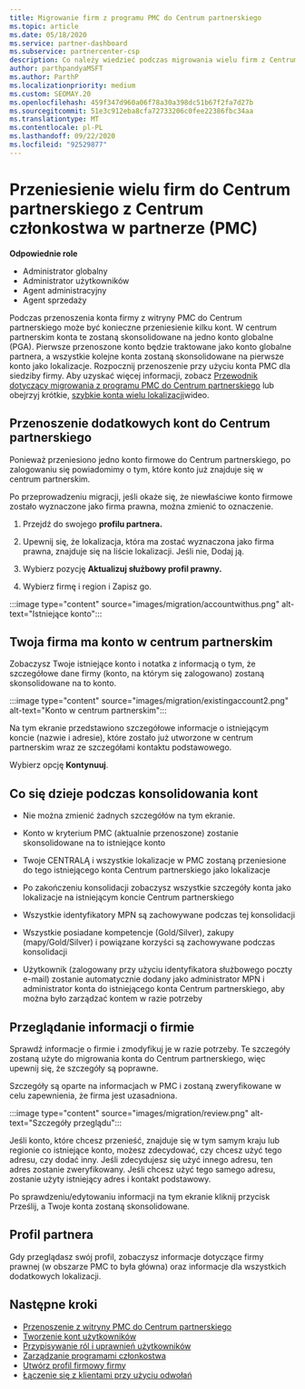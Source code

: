 ```yaml
---
title: Migrowanie firm z programu PMC do Centrum partnerskiego
ms.topic: article
ms.date: 05/18/2020
ms.service: partner-dashboard
ms.subservice: partnercenter-csp
description: Co należy wiedzieć podczas migrowania wielu firm z Centrum członkostwa partnerów (PMC) do Centrum partnerskiego i konsolidowania ich do konta globalnego partnera.
author: parthpandyaMSFT
ms.author: ParthP
ms.localizationpriority: medium
ms.custom: SEOMAY.20
ms.openlocfilehash: 459f347d960a06f78a30a398dc51b67f2fa7d27b
ms.sourcegitcommit: 51e3c912eba8cfa72733206c0fee22386fbc34aa
ms.translationtype: MT
ms.contentlocale: pl-PL
ms.lasthandoff: 09/22/2020
ms.locfileid: "92529877"
---
```

# <a name="moving-multiple-companies-to-partner-center-from-partner-membership-center-pmc"></a>Przeniesienie wielu firm do Centrum partnerskiego z Centrum członkostwa w partnerze (PMC)

**Odpowiednie role**

- Administrator globalny
- Administrator użytkowników
- Agent administracyjny
- Agent sprzedaży

Podczas przenoszenia konta firmy z witryny PMC do Centrum partnerskiego może być konieczne przeniesienie kilku kont. W centrum partnerskim konta te zostaną skonsolidowane na jedno konto globalne (PGA). Pierwsze przenoszone konto będzie traktowane jako konto globalne partnera, a wszystkie kolejne konta zostaną skonsolidowane na pierwsze konto jako lokalizacje. Rozpocznij przenoszenie przy użyciu konta PMC dla siedziby firmy. Aby uzyskać więcej informacji, zobacz [Przewodnik dotyczący migrowania z programu PMC do Centrum partnerskiego](guide-to-migration.md) lub obejrzyj krótkie, [szybkie konta wielu lokalizacji](https://vimeo.com/290335248)wideo.

## <a name="move-your-additional-accounts-into-partner-center"></a>Przenoszenie dodatkowych kont do Centrum partnerskiego

Ponieważ przeniesiono jedno konto firmowe do Centrum partnerskiego, po zalogowaniu się powiadomimy o tym, które konto już znajduje się w centrum partnerskim.

Po przeprowadzeniu migracji, jeśli okaże się, że niewłaściwe konto firmowe zostało wyznaczone jako firma prawna, można zmienić to oznaczenie.

1. Przejdź do swojego **profilu partnera.**

2. Upewnij się, że lokalizacja, która ma zostać wyznaczona jako firma prawna, znajduje się na liście lokalizacji. Jeśli nie, Dodaj ją.

3. Wybierz pozycję **Aktualizuj służbowy profil prawny.**

4. Wybierz firmę i region i Zapisz go.

:::image type="content" source="images/migration/accountwithus.png" alt-text="Istniejące konto":::

## <a name="your-company-has-an-account-in-partner-center"></a>Twoja firma ma konto w centrum partnerskim

Zobaczysz Twoje istniejące konto i notatka z informacją o tym, że szczegółowe dane firmy (konto, na którym się zalogowano) zostaną skonsolidowane na to konto.

:::image type="content" source="images/migration/existingaccount2.png" alt-text="Konto w centrum partnerskim":::

Na tym ekranie przedstawiono szczegółowe informacje o istniejącym koncie (nazwie i adresie), które zostało już utworzone w centrum partnerskim wraz ze szczegółami kontaktu podstawowego.

Wybierz opcję **Kontynuuj**.

## <a name="what-happens-during-consolidation-of-accounts"></a>Co się dzieje podczas konsolidowania kont

- Nie można zmienić żadnych szczegółów na tym ekranie.

- Konto w kryterium PMC (aktualnie przenoszone) zostanie skonsolidowane na to istniejące konto

- Twoje CENTRALĄ i wszystkie lokalizacje w PMC zostaną przeniesione do tego istniejącego konta Centrum partnerskiego jako lokalizacje

- Po zakończeniu konsolidacji zobaczysz wszystkie szczegóły konta jako lokalizacje na istniejącym koncie Centrum partnerskiego

- Wszystkie identyfikatory MPN są zachowywane podczas tej konsolidacji

- Wszystkie posiadane kompetencje (Gold/Silver), zakupy (mapy/Gold/Silver) i powiązane korzyści są zachowywane podczas konsolidacji

- Użytkownik (zalogowany przy użyciu identyfikatora służbowego poczty e-mail) zostanie automatycznie dodany jako administrator MPN i administrator konta do istniejącego konta Centrum partnerskiego, aby można było zarządzać kontem w razie potrzeby

## <a name="review-your-company-information"></a>Przeglądanie informacji o firmie

Sprawdź informacje o firmie i zmodyfikuj je w razie potrzeby.  Te szczegóły zostaną użyte do migrowania konta do Centrum partnerskiego, więc upewnij się, że szczegóły są poprawne.

Szczegóły są oparte na informacjach w PMC i zostaną zweryfikowane w celu zapewnienia, że firma jest uzasadniona.


:::image type="content" source="images/migration/review.png" alt-text="Szczegóły przeglądu":::

Jeśli konto, które chcesz przenieść, znajduje się w tym samym kraju lub regionie co istniejące konto, możesz zdecydować, czy chcesz użyć tego adresu, czy dodać inny. Jeśli zdecydujesz się użyć innego adresu, ten adres zostanie zweryfikowany. Jeśli chcesz użyć tego samego adresu, zostanie użyty istniejący adres i kontakt podstawowy.

Po sprawdzeniu/edytowaniu informacji na tym ekranie kliknij przycisk Prześlij, a Twoje konta zostaną skonsolidowane.

## <a name="partner-profile"></a>Profil partnera

Gdy przeglądasz swój profil, zobaczysz informacje dotyczące firmy prawnej (w obszarze PMC to była główna) oraz informacje dla wszystkich dodatkowych lokalizacji.

## <a name="next-steps"></a>Następne kroki

- [Przenoszenie z witryny PMC do Centrum partnerskiego](move-pmc-pc-map.md)
- [Tworzenie kont użytkowników](create-user-accounts-and-set-permissions.md)
- [Przypisywanie ról i uprawnień użytkowników](permissions-overview.md)
- [Zarządzanie programami członkostwa](renew-mpn-offers.md)
- [Utwórz profil firmowy firmy](create-a-marketing-profile.md)
- [Łączenie się z klientami przy użyciu odwołań](manage-leads.md)
